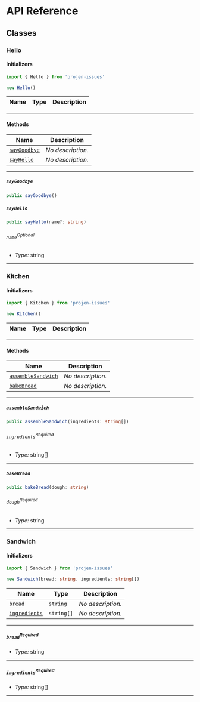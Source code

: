 # API Reference <a name="API Reference" id="api-reference"></a>



## Classes <a name="Classes" id="Classes"></a>

### Hello <a name="Hello" id="projen-issues.Hello"></a>

#### Initializers <a name="Initializers" id="projen-issues.Hello.Initializer"></a>

```typescript
import { Hello } from 'projen-issues'

new Hello()
```

| **Name** | **Type** | **Description** |
| --- | --- | --- |

---

#### Methods <a name="Methods" id="Methods"></a>

| **Name** | **Description** |
| --- | --- |
| <code><a href="#projen-issues.Hello.sayGoodbye">sayGoodbye</a></code> | *No description.* |
| <code><a href="#projen-issues.Hello.sayHello">sayHello</a></code> | *No description.* |

---

##### `sayGoodbye` <a name="sayGoodbye" id="projen-issues.Hello.sayGoodbye"></a>

```typescript
public sayGoodbye()
```

##### `sayHello` <a name="sayHello" id="projen-issues.Hello.sayHello"></a>

```typescript
public sayHello(name?: string)
```

###### `name`<sup>Optional</sup> <a name="name" id="projen-issues.Hello.sayHello.parameter.name"></a>

- *Type:* string

---




### Kitchen <a name="Kitchen" id="projen-issues.Kitchen"></a>

#### Initializers <a name="Initializers" id="projen-issues.Kitchen.Initializer"></a>

```typescript
import { Kitchen } from 'projen-issues'

new Kitchen()
```

| **Name** | **Type** | **Description** |
| --- | --- | --- |

---

#### Methods <a name="Methods" id="Methods"></a>

| **Name** | **Description** |
| --- | --- |
| <code><a href="#projen-issues.Kitchen.assembleSandwich">assembleSandwich</a></code> | *No description.* |
| <code><a href="#projen-issues.Kitchen.bakeBread">bakeBread</a></code> | *No description.* |

---

##### `assembleSandwich` <a name="assembleSandwich" id="projen-issues.Kitchen.assembleSandwich"></a>

```typescript
public assembleSandwich(ingredients: string[])
```

###### `ingredients`<sup>Required</sup> <a name="ingredients" id="projen-issues.Kitchen.assembleSandwich.parameter.ingredients"></a>

- *Type:* string[]

---

##### `bakeBread` <a name="bakeBread" id="projen-issues.Kitchen.bakeBread"></a>

```typescript
public bakeBread(dough: string)
```

###### `dough`<sup>Required</sup> <a name="dough" id="projen-issues.Kitchen.bakeBread.parameter.dough"></a>

- *Type:* string

---




### Sandwich <a name="Sandwich" id="projen-issues.Sandwich"></a>

#### Initializers <a name="Initializers" id="projen-issues.Sandwich.Initializer"></a>

```typescript
import { Sandwich } from 'projen-issues'

new Sandwich(bread: string, ingredients: string[])
```

| **Name** | **Type** | **Description** |
| --- | --- | --- |
| <code><a href="#projen-issues.Sandwich.Initializer.parameter.bread">bread</a></code> | <code>string</code> | *No description.* |
| <code><a href="#projen-issues.Sandwich.Initializer.parameter.ingredients">ingredients</a></code> | <code>string[]</code> | *No description.* |

---

##### `bread`<sup>Required</sup> <a name="bread" id="projen-issues.Sandwich.Initializer.parameter.bread"></a>

- *Type:* string

---

##### `ingredients`<sup>Required</sup> <a name="ingredients" id="projen-issues.Sandwich.Initializer.parameter.ingredients"></a>

- *Type:* string[]

---






